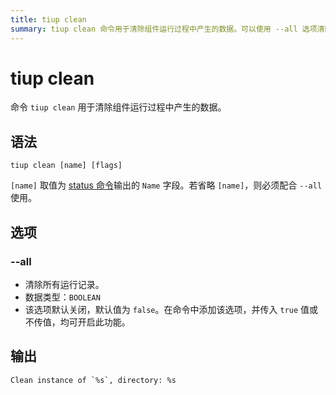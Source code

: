 ```yaml
---
title: tiup clean
summary: tiup clean 命令用于清除组件运行过程中产生的数据。可以使用 --all 选项清除所有运行记录。
---
```


# tiup clean

命令 `tiup clean` 用于清除组件运行过程中产生的数据。

## 语法

```shell
tiup clean [name] [flags]
```

`[name]` 取值为 [status 命令](/tiup/tiup-command-status.md)输出的 `Name` 字段。若省略 `[name]`，则必须配合 `--all` 使用。

## 选项

### --all

- 清除所有运行记录。
- 数据类型：`BOOLEAN`
- 该选项默认关闭，默认值为 `false`。在命令中添加该选项，并传入 `true` 值或不传值，均可开启此功能。

## 输出

```
Clean instance of `%s`, directory: %s
```
